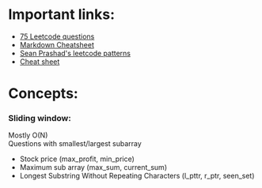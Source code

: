 # Important links:

* [75 Leetcode questions](https://leetcode.com/discuss/general-discussion/460599/blind-75-leetcode-questions)
* [Markdown Cheatsheet](https://github.com/adam-p/markdown-here/wiki/Markdown-Cheatsheet#lists)
* [Sean Prashad's leetcode patterns](https://seanprashad.com/leetcode-patterns/)
* [Cheat sheet](https://github.com/rgbedin/interview-prep/blob/main/algo-sheet.md)

# Concepts:

### Sliding window: 
Mostly O(N) <br>
Questions with smallest/largest subarray
 * Stock price (max_profit, min_price)
 * Maximum sub array (max_sum, current_sum)
 * Longest Substring Without Repeating Characters (l_pttr, r_ptr, seen_set)
